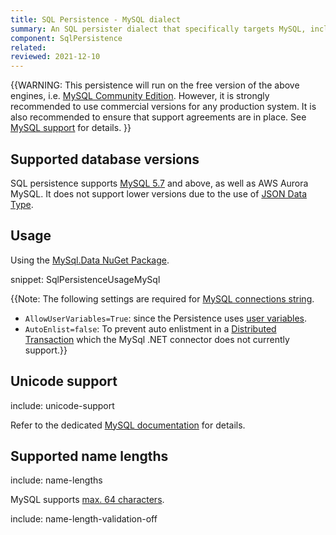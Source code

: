 ```yaml
---
title: SQL Persistence - MySQL dialect
summary: An SQL persister dialect that specifically targets MySQL, including AWS Aurora MySQL.
component: SqlPersistence
related:
reviewed: 2021-12-10
---
```


{{WARNING: This persistence will run on the free version of the above engines, i.e. [MySQL Community Edition](https://www.mysql.com/products/community/). However, it is strongly recommended to use commercial versions for any production system. It is also recommended to ensure that support agreements are in place. See [MySQL support](https://www.mysql.com/support/) for details.
}}


## Supported database versions

SQL persistence supports [MySQL 5.7](https://dev.mysql.com/doc/relnotes/mysql/5.7/en/) and above, as well as AWS Aurora MySQL. It does not support lower versions due to the use of [JSON Data Type](https://dev.mysql.com/doc/refman/5.7/en/json.html).

## Usage

Using the [MySql.Data NuGet Package](https://www.nuget.org/packages/MySql.Data/).

snippet: SqlPersistenceUsageMySql

{{Note: The following settings are required for [MySQL connections string](https://dev.mysql.com/doc/connector-net/en/connector-net-6-10-connection-options.html).

 * `AllowUserVariables=True`: since the Persistence uses [user variables](https://dev.mysql.com/doc/refman/5.7/en/user-variables.html).
 * `AutoEnlist=false`: To prevent auto enlistment in a [Distributed Transaction](https://docs.microsoft.com/en-us/previous-versions/windows/desktop/ms681205(v=vs.85)) which the MySql .NET connector does not currently support.}}


## Unicode support

include: unicode-support

Refer to the dedicated [MySQL documentation](https://dev.mysql.com/doc/refman/5.7/en/charset-applications.html) for details.


## Supported name lengths

include: name-lengths

MySQL supports [max. 64 characters](https://dev.mysql.com/doc/refman/5.7/en/identifiers.html).

include: name-length-validation-off


